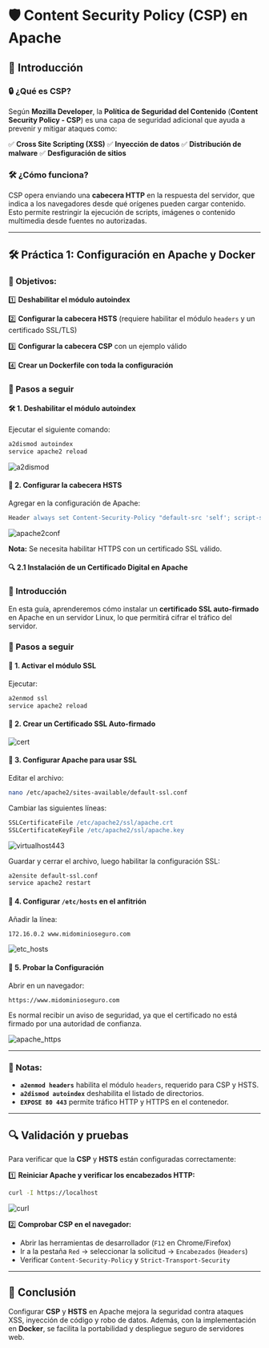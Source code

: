# 🛡️ Content Security Policy (CSP) en Apache

## 📌 Introducción

### 🔒 ¿Qué es CSP?
Según **Mozilla Developer**, la **Política de Seguridad del Contenido** (**Content Security Policy - CSP**) es una capa de seguridad adicional que ayuda a prevenir y mitigar ataques como:

✅ **Cross Site Scripting (XSS)**
✅ **Inyección de datos**
✅ **Distribución de malware**
✅ **Desfiguración de sitios**

### 🛠️ ¿Cómo funciona?
CSP opera enviando una **cabecera HTTP** en la respuesta del servidor, que indica a los navegadores desde qué orígenes pueden cargar contenido. Esto permite restringir la ejecución de scripts, imágenes o contenido multimedia desde fuentes no autorizadas.

---

## 🛠️ Práctica 1: Configuración en Apache y Docker
### 🎯 Objetivos:
1️⃣ **Deshabilitar el módulo autoindex**

2️⃣ **Configurar la cabecera HSTS** (requiere habilitar el módulo `headers` y un certificado SSL/TLS)

3️⃣ **Configurar la cabecera CSP** con un ejemplo válido

4️⃣ **Crear un Dockerfile con toda la configuración**

### 🚀 Pasos a seguir
#### 🛠️ 1. Deshabilitar el módulo autoindex
Ejecutar el siguiente comando:
```bash
a2dismod autoindex
service apache2 reload
```
![a2dismod](https://github.com/PPS10711021/RA3/blob/main/RA3/RA3_1/assets/1_CSP/a2dismod_autoindex.png)

#### 🔐 2. Configurar la cabecera HSTS
Agregar en la configuración de Apache:
```apache
Header always set Content-Security-Policy "default-src 'self'; script-src 'self'"
```
![apache2conf](https://github.com/PPS10711021/RA3/blob/main/RA3/RA3_1/assets/1_CSP/apache2conf.png)

**Nota:** Se necesita habilitar HTTPS con un certificado SSL válido.

#### 🔍 2.1 Instalación de un Certificado Digital en Apache

### 📌 Introducción
En esta guía, aprenderemos cómo instalar un **certificado SSL auto-firmado** en Apache en un servidor Linux, lo que permitirá cifrar el tráfico del servidor.

### 🚀 Pasos a seguir

#### 🔹 1. Activar el módulo SSL
Ejecutar:
```bash
a2enmod ssl
service apache2 reload
```

#### 🔹 2. Crear un Certificado SSL Auto-firmado

![cert](https://github.com/PPS10711021/RA3/blob/main/RA3/RA3_1/assets/1_CSP/creacion_cert.png)

#### 🔹 3. Configurar Apache para usar SSL
Editar el archivo:
```bash
nano /etc/apache2/sites-available/default-ssl.conf
```
Cambiar las siguientes líneas:
```apache
SSLCertificateFile /etc/apache2/ssl/apache.crt
SSLCertificateKeyFile /etc/apache2/ssl/apache.key
```
![virtualhost443](https://github.com/PPS10711021/RA3/blob/main/RA3/RA3_1/assets/1_CSP/config_virtualhost443.png)

Guardar y cerrar el archivo, luego habilitar la configuración SSL:
```bash
a2ensite default-ssl.conf
service apache2 restart
```

#### 🔹 4. Configurar `/etc/hosts` en el anfitrión
Añadir la línea:
```bash
172.16.0.2 www.midominioseguro.com
```
![etc_hosts](https://github.com/PPS10711021/RA3/blob/main/RA3/RA3_1/assets/1_CSP/etc_hosts.png)

#### 🔹 5. Probar la Configuración
Abrir en un navegador:
```
https://www.midominioseguro.com
```
Es normal recibir un aviso de seguridad, ya que el certificado no está firmado por una autoridad de confianza.

![apache_https](https://github.com/PPS10711021/RA3/blob/main/RA3/RA3_1/assets/1_CSP/Apache_https.png)

---

### 📌 Notas:
- **`a2enmod headers`** habilita el módulo `headers`, requerido para CSP y HSTS.
- **`a2dismod autoindex`** deshabilita el listado de directorios.
- **`EXPOSE 80 443`** permite tráfico HTTP y HTTPS en el contenedor.

---

## 🔍 Validación y pruebas
Para verificar que la **CSP** y **HSTS** están configuradas correctamente:

1️⃣ **Reiniciar Apache y verificar los encabezados HTTP:**
```bash
curl -I https://localhost
```
![curl](https://github.com/PPS10711021/RA3/blob/main/RA3/RA3_1/assets/1_CSP/curl.png)

2️⃣ **Comprobar CSP en el navegador:**
   - Abrir las herramientas de desarrollador (`F12` en Chrome/Firefox)
   - Ir a la pestaña `Red` → seleccionar la solicitud → `Encabezados` (`Headers`)
   - Verificar `Content-Security-Policy` y `Strict-Transport-Security`
---

## 🎯 Conclusión
Configurar **CSP** y **HSTS** en Apache mejora la seguridad contra ataques XSS, inyección de código y robo de datos. Además, con la implementación en **Docker**, se facilita la portabilidad y despliegue seguro de servidores web.

